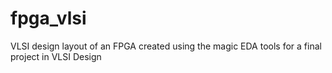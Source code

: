 # fpga_vlsi
VLSI design layout of an FPGA created using the magic EDA tools for a final project in VLSI Design
